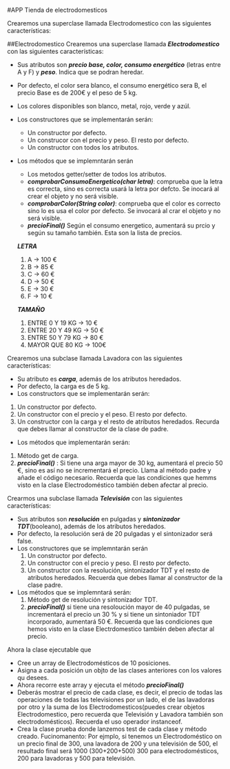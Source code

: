 #APP Tienda de electrodomesticos

Crearemos una superclase llamada Electrodomestico con las siguientes características:

##Electrodomestico
Crearemos una superclase llamada ***Electrodomestico*** con las siguientes características:
* Sus atributos son ***precio base, color, consumo energético*** (letras entre A y F) y ***peso***. Indica que se podran heredar.
* Por defecto, el color sera blanco, el consumo energético sera B, el precio Base es de 200€ y el peso de 5 kg.
* Los colores disponibles son blanco, metal, rojo, verde y azúl.
* Los constructores que se implementarán serán:
  * Un constructor por defecto.
  * Un construcor con el precio y peso. El resto por defecto.
  * Un constructor con todos los atributos.
* Los métodos que se implemntarán serán
  * Los metodos getter/setter de todos los atributos.
  * ***comprobarConsumoEnergetico(char letra)***: comprueba que la letra es correcta, sino es correcta usará la letra por defcto. Se inocará al crear el objeto y no será visible.
  * ***comprobarColor(String color)***: comprueba que el color es correcto sino lo es usa el color por defecto. Se invocará al crar el objeto y no será visible.
  * ***precioFinal()*** Según el consumo energetico, aumentará su prcio y según su tamaño también. Esta son la lista de precios.

  ***LETRA***
  1. A -> 100 €
  2. B -> 85 €
  3. C -> 60 €
  4. D -> 50 €
  5. E -> 30 €
  6. F -> 10 €

  ***TAMAÑO***
  1. ENTRE 0 Y 19 KG -> 10 €
  2. ENTRE 20 Y 49 KG -> 50 €
  3. ENTRE 50 Y 79 KG -> 80 €
  4. MAYOR QUE 80 KG -> 100€
 
Crearemos una subclase llamada Lavadora con las siguientes características:
* Su atributo es ***carga***, además de los atributos heredados.
* Por defecto, la carga es de 5 kg.
* Los constructors que se implementarán serán:
 1. Un constructor por defecto.
 2. Un constructor con el precio y el peso. El resto por defecto.
 3. Un constructor con la carga y el resto de atributos heredados. Recurda que debes llamar al constructor de la clase de padre.
* Los métodos que implementarán serán:
 1. Método get de carga.
 2. ***precioFinal()*** : Si tiene una arga mayor de 30 kg, aumentará el precio 50 €, sino es así no se incrementará el precio. Llama al método padre y añade el código necesario. Recuerda que las condiciones que hemms visto en la clase Electrodoméstico también deben afectar al precio.
 
Crearmos una subclase llamada ***Televisión*** con las siguientes características:
* Sus atributos son ***resolución*** en pulgadas y ***sintonizador TDT***(booleano), además de los atributos heredados.
* Por defecto, la resolución será de 20 pulgadas y el sintonizador será false.
* Los constructores que se implemntarán serán
  1. Un constructor por defecto.
  2. Un constructor con el precio y peso. El resto por defecto.
  3. Un constructor con la resolución, sintonizador TDT  y el resto de atributos heredados. Recuerda que debes llamar al constructor de la clase padre.
* Los métodos que se implemntará serán:
  1. Método get de resolución y sintonizador TDT.
  2. ***precioFinal()*** si tiene una resoloución mayor de 40 pulgadas, se incrementará el precio un 30 % y si tiene un sintoniador TDT incorporado, aumentará 50 €. Recuerda que las condiciones que hemos visto en la clase Electrdomestico también deben afectar al precio.

Ahora la clase ejecutable que 
* Cree un array de Electrodomésticos de 10 posiciones.
* Asigna a cada posición un objto de las clases anteriores con los valores qu desees.
* Ahora recorre este array y ejecuta el método ***precioFinal()***
* Deberás mostrar el precio de cada clase, es decir, el precio de todas las operaciones de todas las televisiones por un lado, el de las lavadoras por otro y la suma de los Electrodomesticos(puedes crear objetos Electrodomestico, pero recuerda que Televisión y Lavadora también son electrodomésticos). Recuerda el uso operador instanceof.
* Crea la clase prueba donde lanzemos test de cada clase y método creado.
Fucinomanento:
Por ejmplo, si tenemos un Electrodoméstico on un precio final de 300, una lavadora de 200 y una televisión de 500, el resultado final será 1000 (300+200+500)  300 para electrodomésticos, 200 para lavadoras y 500 para televisión.
